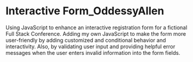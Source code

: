 # Interactive Form_OddessyAllen
 Using JavaScript to enhance an interactive registration form for a fictional Full Stack Conference. Adding my own JavaScript to make the form more user-friendly by adding customized and conditional behavior and interactivity. Also, by validating user input and providing helpful error messages when the user enters invalid information into the form fields. 

